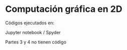 
# Computación gráfica en 2D
Códigos ejecutados en:

Jupyter notebook / Spyder

Partes 3 y 4 no tienen código
